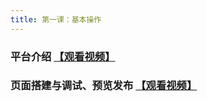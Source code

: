 ```yaml
---
title: 第一课：基本操作
---
```


### 平台介绍 [【观看视频】](https://meeting.tencent.com/meetlog/detail/index.html?s=Y34svbknadCBGrxjKFThHFl76jj1G-iL_J-EHSOrB9A)

### 页面搭建与调试、预览发布 [【观看视频】](https://meeting.tencent.com/meetlog/detail/index.html?s=pw_xGghCZA_NcQt8jWN9ZWeXhGOlHsE4d1cQvXQgVJA)

<!-- 
Bilibili内嵌代码
<div style="position: relative; padding: 30% 45%;">
<iframe style="position: absolute; width: 100%; height: 100%; left: 0; top: 0;" src="//player.bilibili.com/player.html?aid=234652024&bvid=BV1z8411672D&cid=1300528601&p=1&autoplay=0" frameborder="no" scrolling="no"></iframe>
</div>  -->

<!-- <div style="position: relative; padding: 100% 45%;">
<iframe style="position: absolute; width: 100%; height: 100%; left: 0; top: 0;" src="https://oq03odbr2a9.feishu.cn/minutes/obcn2x989341e712z538u16r" frameborder="no" scrolling="no"></iframe>
</div>  -->


